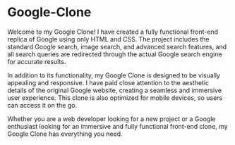 # Google-Clone
Welcome to my Google Clone! I have created a fully functional front-end replica of Google using only HTML and CSS. The project includes the standard Google search, image search, and advanced search features, and all search queries are redirected through the actual Google search engine for accurate results.

In addition to its functionality, my Google Clone is designed to be visually appealing and responsive. I have paid close attention to the aesthetic details of the original Google website, creating a seamless and immersive user experience. This clone is also optimized for mobile devices, so users can access it on the go.

Whether you are a web developer looking for a new project or a Google enthusiast looking for an immersive and fully functional front-end clone, my Google Clone has everything you need.
